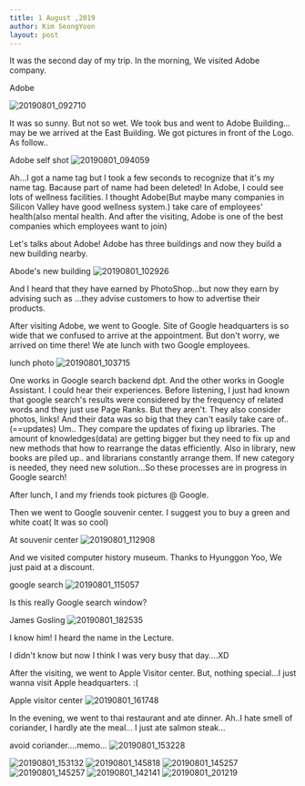 ```yaml
---
title: 1 August ,2019
author: Kim SeongYoon
layout: post
---
```

 It was the second day of my trip. In the morning, We visited Adobe company. 
 
 Adobe
 


![20190801_092710](https://user-images.githubusercontent.com/53938323/62822096-b31ee100-bbb9-11e9-9b9a-6d951594b327.jpg)
 
 
 It was so sunny. But not so wet. We took bus and went to Adobe Building... may be we arrived at the East Building. We got pictures in front of the Logo. As follow..
 
 Adobe self shot
![20190801_094059](https://user-images.githubusercontent.com/53938323/62822030-ef057680-bbb8-11e9-88ec-843e8ccdd2ea.jpg)
 
 Ah...I got a name tag but I took a few seconds to recognize that it's my name tag. Bacause part of name had been deleted!
 In Adobe, I could see lots of wellness facilities. I thought Adobe(But maybe many companies in Silicon Valley have good wellness system.) take care of employees' health(also mental health. And after the visiting, Adobe is one of the best companies which employees want to join) 
 
 Let's talks about Adobe!
Adobe has three buildings and now they build a new building nearby. 

Abode's new building
![20190801_102926](https://user-images.githubusercontent.com/53938323/62822031-f298fd80-bbb8-11e9-8a4d-406730ed65ef.jpg)


And I heard that they have earned by PhotoShop...but now they earn by advising such as ...they advise customers to how to advertise their products.   
 
After visiting Adobe, we went to Google. Site of Google headquarters is so wide that we confused to arrive at the appointment. But don't worry, we arrived on time there! We ate lunch with two Google employees. 

lunch photo
![20190801_103715](https://user-images.githubusercontent.com/53938323/62822032-f4fb5780-bbb8-11e9-8889-d459cd7a7641.jpg)

One works in Google search backend dpt. And the other works in Google Assistant. I could hear their experiences. Before listening, I just had known that google search's results were considered by the frequency of related words and they just use Page Ranks. But they aren't. They also consider photos, links! And their data was so big that they can't easily take care of..(==updates) Um.. They compare the updates of fixing up libraries. The amount of knowledges(data) are getting bigger but they need to fix up and new methods that how to rearrange the datas efficiently. Also in library, new books are piled up.. and librarians constantly arrange them. If new category is needed, they need new solution...So these processes are in progress in Google search! 

After lunch, I and my friends took pictures @ Google.

Then we went to Google souvenir center. I suggest you to buy a green and white coat( It was so cool)

At souvenir center
![20190801_112908](https://user-images.githubusercontent.com/53938323/62822035-fcbafc00-bbb8-11e9-98b6-8f3ea05b4cb6.jpg)

And we visited computer history museum. Thanks to Hyunggon Yoo, We just paid at a discount.

google search
![20190801_115057](https://user-images.githubusercontent.com/53938323/62822037-ff1d5600-bbb8-11e9-80e5-54cede80b1c7.jpg)

Is this really Google search window?
  
James Gosling
![20190801_182535](https://user-images.githubusercontent.com/53938323/62822038-02184680-bbb9-11e9-914f-16b2ce8061e8.jpg)

I know him! I heard the name in the Lecture.

I didn't know but now I think I was very busy that day....XD

After the visiting, we went to Apple Visitor center. But, nothing special...I just wanna visit Apple headquarters. :(

Apple visitor center
![20190801_161748](https://user-images.githubusercontent.com/53938323/62822039-03e20a00-bbb9-11e9-9592-07c6c39389de.jpg)

In the evening, we went to thai restaurant and ate dinner. Ah..I hate smell of coriander, I hardly ate the meal...
I just ate  salmon steak...

avoid coriander....memo...
  ![20190801_153228](https://user-images.githubusercontent.com/53938323/62822041-05133700-bbb9-11e9-812e-ea9c506aee63.jpg)

![20190801_153132](https://user-images.githubusercontent.com/53938323/62822044-07759100-bbb9-11e9-8dde-f1aa921b2856.jpg)
![20190801_145818](https://user-images.githubusercontent.com/53938323/62822045-08a6be00-bbb9-11e9-9973-84e83dae5c9f.jpg)
![20190801_145257](https://user-images.githubusercontent.com/53938323/62822046-0a708180-bbb9-11e9-8855-75c828810942.jpg)
![20190801_145257](https://user-images.githubusercontent.com/53938323/62822047-0cd2db80-bbb9-11e9-8f3f-7410809d3131.jpg)
![20190801_142141](https://user-images.githubusercontent.com/53938323/62822049-0e9c9f00-bbb9-11e9-8e89-deb7db87a67d.jpg)
![20190801_201219](https://user-images.githubusercontent.com/53938323/62822050-0fcdcc00-bbb9-11e9-913f-0fe5c7d6e69b.jpg)
  



